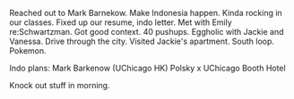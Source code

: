 Reached out to Mark Barnekow. Make Indonesia happen. Kinda rocking in our classes. Fixed up our resume, indo letter. Met with Emily re:Schwartzman. Got good context. 40 pushups. Eggholic with Jackie and Vanessa. Drive through the city. Visited Jackie's apartment. South loop. Pokemon. 

Indo plans:
Mark Barkenow (UChicago HK)
Polsky x UChicago Booth
Hotel

Knock out stuff in morning.
